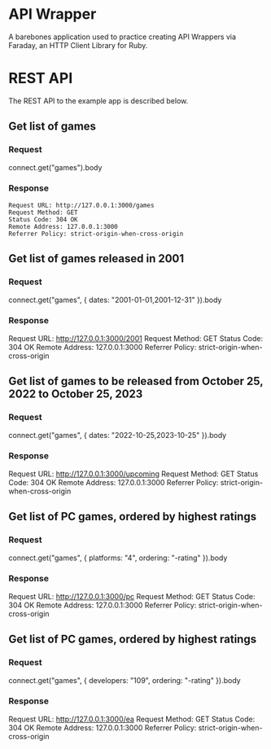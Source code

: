 # API Wrapper

A barebones application used to practice creating API Wrappers
via Faraday, an HTTP Client Library for Ruby.

# REST API

The REST API to the example app is described below.

## Get list of games

### Request

connect.get("games").body

### Response

```
Request URL: http://127.0.0.1:3000/games
Request Method: GET
Status Code: 304 OK
Remote Address: 127.0.0.1:3000
Referrer Policy: strict-origin-when-cross-origin
```

## Get list of games released in 2001

### Request

connect.get("games", { dates: "2001-01-01,2001-12-31" }).body

### Response

Request URL: http://127.0.0.1:3000/2001
Request Method: GET
Status Code: 304 OK
Remote Address: 127.0.0.1:3000
Referrer Policy: strict-origin-when-cross-origin

## Get list of games to be released from October 25, 2022 to October 25, 2023

### Request

connect.get("games", { dates: "2022-10-25,2023-10-25" }).body

### Response

Request URL: http://127.0.0.1:3000/upcoming
Request Method: GET
Status Code: 304 OK
Remote Address: 127.0.0.1:3000
Referrer Policy: strict-origin-when-cross-origin

## Get list of PC games, ordered by highest ratings

### Request

connect.get("games", { platforms: "4", ordering: "-rating" }).body

### Response

Request URL: http://127.0.0.1:3000/pc
Request Method: GET
Status Code: 304 OK
Remote Address: 127.0.0.1:3000
Referrer Policy: strict-origin-when-cross-origin

## Get list of PC games, ordered by highest ratings

### Request

connect.get("games", { developers: "109", ordering: "-rating" }).body

### Response

Request URL: http://127.0.0.1:3000/ea
Request Method: GET
Status Code: 304 OK
Remote Address: 127.0.0.1:3000
Referrer Policy: strict-origin-when-cross-origin
